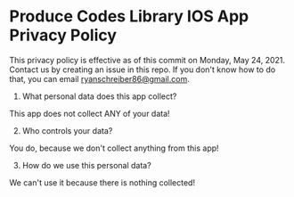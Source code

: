 
# Produce Codes Library IOS App Privacy Policy

This privacy policy is effective as of this commit on Monday, May 24, 2021. Contact us by creating an issue in this
repo. If you don't know how to do that, you can email ryanschreiber86@gmail.com.

1. What personal data does this app collect?

This app does not collect ANY of your data!

2. Who controls your data?

You do, because we don't collect anything from this app!

3. How do we use this personal data?

We can't use it because there is nothing collected!
